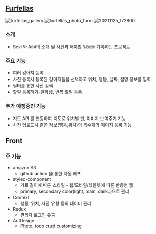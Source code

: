 ## [Furfellas](http://furfellas.foxlee.kr/)
![furfellas_gallery](https://user-images.githubusercontent.com/47915302/141996996-1fee40c1-9a20-4167-8953-c85cd0724965.png)
![furfellas_photo_form](https://user-images.githubusercontent.com/47915302/141684758-f2cc6da4-8bae-4e58-a6ff-2b46ab4336c4.png)
![20211125_172800](https://user-images.githubusercontent.com/47915302/143406050-325728c4-795d-4f6e-9383-12963e4f74bc.png)

### 소개
* Sevi 와 Aibi의 소개 및 사진과 해야할 일들을 기록하는 프로젝트

### 주요 기능
* 여러 강아지 등록
* 사진 등록시 등록된 강아지들을 선택하고 위치, 행동, 날짜, 설명 정보를 입력  
* 필터를 통한 사진 검색
* 할일 등록하기-일회성, 반복 할일 등록

### 추가 예정중인 기능
* 지도 API 를 연동하여 지도로 위치별 핀, 이미지 보여주기 기능
* 사진 업로드시 같은 정보(행동,위치)의 복수개의 이미지 등록 기능

## Front
### 주 기능
* amazon S3
  * github action 을 통한 자동 배포
* styled-component
  * 가로 길이에 따른 스타일 - 웹/모바일/타블렛에 따른 반응형 웹
  * primary, secondary color(light, main, dark..)으로 관리
* Context
  * 행동, 위치, 사진 유형 등의 데이터 관리
* Redux
  * 관리자 로그인 유지
* AntDesign
  * Photo, todo crud customizing
